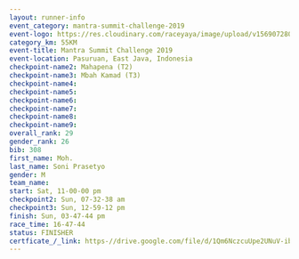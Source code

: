 ```yaml
---
layout: runner-info 
event_category: mantra-summit-challenge-2019 
event-logo: https://res.cloudinary.com/raceyaya/image/upload/v1569072809/logo/mantra-image_segrbx.jpg
category_km: 55KM 
event-title: Mantra Summit Challenge 2019 
event-location: Pasuruan, East Java, Indonesia 
checkpoint-name2: Mahapena (T2) 
checkpoint-name3: Mbah Kamad (T3) 
checkpoint-name4: 
checkpoint-name5: 
checkpoint-name6: 
checkpoint-name7: 
checkpoint-name8: 
checkpoint-name9: 
overall_rank: 29
gender_rank: 26
bib: 308
first_name: Moh.
last_name: Soni Prasetyo
gender: M
team_name: 
start: Sat, 11-00-00 pm
checkpoint2: Sun, 07-32-38 am
checkpoint3: Sun, 12-59-12 pm
finish: Sun, 03-47-44 pm
race_time: 16-47-44
status: FINISHER
certficate_/_link: https-//drive.google.com/file/d/1Qm6NczcuUpe2UNuV-ibNkQ4c57w63GeP/view?usp=sharing
---
```

